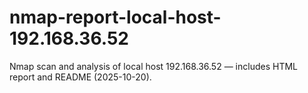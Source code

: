 # nmap-report-local-host-192.168.36.52
Nmap scan and analysis of local host 192.168.36.52 — includes HTML report and README (2025-10-20).

